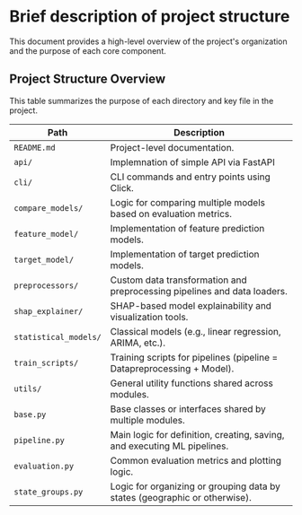 # Brief description of project structure

This document provides a high-level overview of the project's organization and the purpose of each core component.

## Project Structure Overview

This table summarizes the purpose of each directory and key file in the project.

| Path                    | Description                                                                 |
|-------------------------|-----------------------------------------------------------------------------|
| `README.md`             | Project-level documentation.                                                |
| `api/`                  | Implemnation of simple API via FastAPI                                      |
| `cli/`                  | CLI commands and entry points using Click.                                  |
| `compare_models/`       | Logic for comparing multiple models based on evaluation metrics.            |
| `feature_model/`        | Implementation of feature prediction models.                                |
| `target_model/`         | Implementation of target prediction models.                                 |
| `preprocessors/`        | Custom data transformation and preprocessing pipelines and data loaders.    |
| `shap_explainer/`       | SHAP-based model explainability and visualization tools.                    |
| `statistical_models/`   | Classical models (e.g., linear regression, ARIMA, etc.).                    |
| `train_scripts/`        | Training scripts for pipelines (pipeline = Datapreprocessing + Model).      |
| `utils/`                | General utility functions shared across modules.                            |
| `base.py`               | Base classes or interfaces shared by multiple modules.                      |
| `pipeline.py`           | Main logic for definition, creating, saving, and executing ML pipelines.    |
| `evaluation.py`         | Common evaluation metrics and plotting logic.                               |
| `state_groups.py`       | Logic for organizing or grouping data by states (geographic or otherwise).  |
